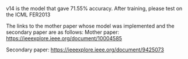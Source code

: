 v14 is the model that gave 71.55% accuracy. After training, please test on the ICML FER2013


The links to the mother paper whose model was implemented and the secondary paper are as follows:
Mother paper:
https://ieeexplore.ieee.org/document/10004585

Secondary paper:
https://ieeexplore.ieee.org/document/9425073
